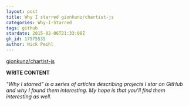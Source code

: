 ```yaml
---
layout: post
title: Why I starred gionkunz/chartist-js
categories: Why-I-Starred
tags: github
stardate: 2015-02-06T21:33:08Z
gh_id: 17575535
author: Nick Peihl
---
```


[gionkunz/chartist-js](star.repo.html_url)

**WRITE CONTENT**

*"Why I starred" is a series of articles describing projects I star on GitHub and why I found them interesting. My hope is that you'll find them interesting as well.*

